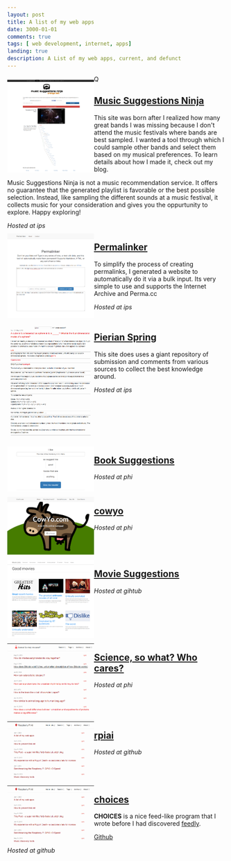 ```yaml
---
layout: post
title: A list of my web apps
date: 3000-01-01
comments: true
tags: [ web development, internet, apps]
landing: true
description: A List of my web apps, current, and defunct
---
```



<div class="clearfix">Q

<div class="nav">
<img src='/assets/images/screencapture-www-musicsuggestions-ninja-1443972446616.png' width=200></img>
  </div>

  <section>
    <span><h2><a href="http://www.musicsuggestions.ninja" class="checkUrl">Music Suggestions Ninja</a></h2>
</span>
    <p>This site was born after I realized how many great bands I was missing because I don't attend the music festivals where bands are best sampled. I wanted a tool through which I could sample other bands and select them based on my musical preferences. To learn details about how I made it, check out my blog.</p>
  </section>

  <section>
    <p>Music Suggestions Ninja is not a music recommendation service. It offers no guarantee that the generated playlist is favorable or the best possible selection. Instead, like sampling the different sounds at a music festival, it collects music for your consideration and gives you the oppurtunity to explore. Happy exploring!</p>
  </section>

  <section>
  <i>Hosted at ips</i>
  </section>


</div>

<div class="clearfix">

<div class="nav">
<img src='/assets/images/screencapture-permalinker-duckdns-org-1443981521738.png' width=200></img>
  </div>

  <section>
    <span><h2><a href="http://permalinker.duckdns.org" class="checkUrl">Permalinker</a></h2>
</span>
    <p>To simplify the process of creating permalinks, I generated a website to automatically do it via a bulk input. Its very simple to use and supports the Internet Archive and Perma.cc</p>
  </section>

  <section>
  <i>Hosted at ips</i>
  </section>

</div>


<div class="clearfix">

<div class="nav">
<img src='/assets/images/screencapture-pierian-duckdns-org-1443981220361.png' width=200></img>
  </div>

  <section>
    <span><h2><a href="http://pierian.duckdns.org" class="checkUrl">Pierian Spring</a></h2>
</span>
    <p>This site does uses a giant repository of submission and comments from various sources to collect the best knowledge around.</p>
  </section>

  <section>
  <i>Hosted at ips</i>
  </section>

</div>

<div class="clearfix">

<div class="nav">
<img src='/assets/images/screencapture-book-duckdns-org-1443981737841.png' width=200></img>
  </div>

  <section>
    <span><h2><a href="http://book.duckdns.org" class="checkUrl">Book Suggestions</a></h2>
</span>
    <p></p>
  </section>

  <section>
  <i>Hosted at phi</i>
  </section>

</div>



<div class="clearfix">

<div class="nav">
<img src='/assets/images/screencapture-cowyo-com-about-1443981758949.png' width=200></img>
  </div>

  <section>
    <span><h2><a href="http://cowyo.com/about" class="checkUrl">cowyo</a></h2>
</span>
    <p></p>
  </section>

  <section>
  <i>Hosted at phi</i>
  </section>

</div>

<div class="clearfix">

<div class="nav">
<img src='/assets/images/screencapture-goodmovies-ninja-1443981773458.png' width=200></img>
  </div>

  <section>
    <span><h2><a href="http://goodmovies.ninja" class="checkUrl">Movie Suggestions</a></h2>
</span>
    <p></p>
  </section>

  <section>
  <i>Hosted at gihtub</i>
  </section>

</div>

<div class="clearfix">

<div class="nav">
<img src='/assets/images/screencapture-sciencesowhatwhocares-xyz-1443981799655.png' width=200></img>
  </div>

  <section>
    <span><h2><a href="http://sciencesowhatwhocares.xyz" class="checkUrl">Science, so what? Who cares?</a></h2>
</span>
    <p></p>
  </section>

  <section>
  <i>Hosted at phi</i>
  </section>

</div>

<div class="clearfix">

<div class="nav">
<img src='/assets/images/screencapture-rpiai-com-1443981810759.png' width=200></img>
  </div>

  <section>
    <span><h2><a href="http://rpiai.com" class="checkUrl">rpiai</a></h2>
</span>
    <p></p>
  </section>

  <section>
  <i>Hosted at github</i>
  </section>

</div>

<div class="clearfix">

<div class="nav">
<img src='/assets/images/screencapture-rpiai-com-1443981810759.png' width=200></img>
  </div>

  <section>
    <span><h2><a href="http://choices.duckdns.org.com" class="checkUrl">choices</a></h2>
</span>
    <p><strong>CHOICES</strong> is a nice feed-like program that I wrote before I had discovered <a href="http://feedly.com/i/my">feedly</a>.</p>
    <p><a href="https://github.com/schollz/choices">Github</a></p>
  </section>

  <section>
  <i>Hosted at github</i>
  </section>

</div>







<style>
.clearfix {
    overflow: auto;
}

.nav {
    float: left;
    margin-top:10px;
    width: 200px;
}

.section {
    margin-left: 206px;
}
</style>
<script src="https://ajax.googleapis.com/ajax/libs/jquery/1.11.3/jquery.min.js"></script>
<script>
function isValidURL(url) {
    var encodedURL = encodeURIComponent(url);
    var isValid = false;
    $.ajax({
      url: "https://query.yahooapis.com/v1/public/yql?q=select%20*%20from%20html%20where%20url%3D%22" + encodedURL + "%22&format=json",
      type: "get",
      async: false,
      dataType: "json",
      success: function(data) {
        isValid = data.query.results != null;
      },
      error: function(){
        isValid = false;
      }
    });
    return isValid;
}



$( document ).ready(function() {
      setTimeout(function() {
  $( "a.checkUrl" ).each(function() {
    var ele = $( this );
      console.log(ele.attr('href'));
    if (isValidURL(ele.attr('href')) == true) {
       ele.after( "&nbsp;<img src='https://img.shields.io/badge/website-online-green.svg'>"  );
    } else {
               ele.after( "&nbsp;<img src='https://img.shields.io/badge/website-offline-red.svg'>"  );
    }
  });
    }, 100);
});
</script>

